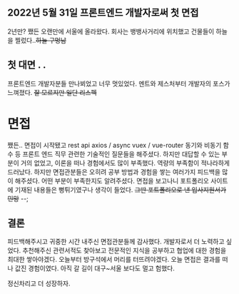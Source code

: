 ## 2022년 5월 31일 프론트엔드 개발자로써 첫 면접
2년만? 쨌든 오랜만에 서울에 올라왔다.
회사는 뱅뱅사거리에 위치했고 건물들이 하늘을 찔렀다..~~하늘 구멍남~~

## 첫 대면 . .
프론트엔드 개발자분들 만나뵈었고 너무 멋있었다.
멘트와 제스처부터 개발자의 포스가 느껴졌다. ~~잘 모르지만 일단 리스펙~~

# 면접
쨌든.. 면접이 시작됐고 rest api axios / async vuex / vue-router 동기와 비동기 함수 등 프론트 엔드 직무 관련한 기술적인 질문들을 해주셨다.
하지만 대답할 수 있는 부분이 거의 없었고, 이론을 떠나 경험에서도 많이 부족했다.
 역량의 부족함이 적나라하게 드러났다. 하지만 면접관분들은 오히려 공부 방법과 경험을 쌓는 여러가지 피드백을 많이 해주셨다. 어떤 부분이 부족한지도 알려주셨다. 면접을 보고나니 포트폴리오 사이트에 기재된 내용들은 뻥튀기였구나 생각이 들었다.
~~그딴 포트폴리오로 낸 입사지원서가 민망~~ --;
## 결론
 피드백해주시고 귀중한 시간 내주신 면접관분들께 감사했다. 개발자로서 더 노력하고 싶었다. 추천해주신 관련서적도 찾아보고 전문적인 지식을 공부하고 협업에 대한 경험을 최대한 쌓아야겠다. 오늘부터 방구석에서 머리를 터뜨려야겠다. 오늘 면접은 결과를 떠나 값진 경험이였다.
아직 갈 길이 대구~서울 보다도 멀고 험했다.

 정신차리고 더 성장하자.